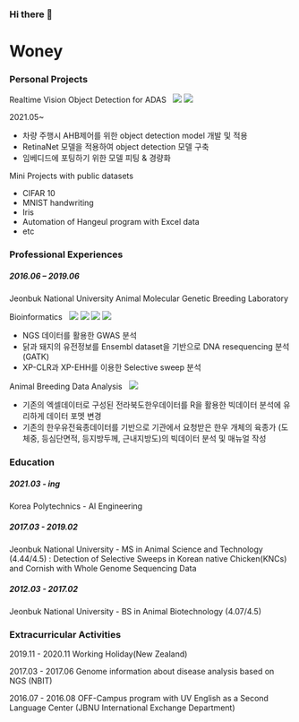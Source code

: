 ### Hi there 👋

<!--
**woneyy/woneyy** is a ✨ _special_ ✨ repository because its `README.md` (this file) appears on your GitHub profile.

Here are some ideas to get you started:

- 🔭 I’m currently working on ...
- 🌱 I’m currently learning ...
- 👯 I’m looking to collaborate on ...
- 🤔 I’m looking for help with ...
- 💬 Ask me about ...
- 📫 How to reach me: ...
- 😄 Pronouns: ...
- ⚡ Fun fact: ...
-->

# Woney
### Personal Projects
Realtime Vision Object Detection for ADAS &nbsp; <img src=https://img.shields.io/badge/python-blue> <img src=https://img.shields.io/badge/jacinto_mmdetection-white>
 
2021.05~
- 차량 주행시 AHB제어를 위한 object detection model 개발 및 적용
- RetinaNet 모델을 적용하여 object detection 모델 구축
- 임베디드에 포팅하기 위한 모델 피팅 & 경량화

Mini Projects with public datasets
- CIFAR 10
- MNIST handwriting
- Iris
- Automation of Hangeul program with Excel data
- etc


### Professional Experiences
##### 2016.06 – 2019.06 
Jeonbuk National University Animal Molecular Genetic Breeding Laboratory

Bioinformatics 
&nbsp; <img src=https://img.shields.io/badge/GATK-yellow> <img src=https://img.shields.io/badge/R-green> <img src=https://img.shields.io/badge/python-blue> <img src=https://img.shields.io/badge/shellscript-grey> 
  
- NGS 데이터를 활용한 GWAS 분석
- 닭과 돼지의 유전정보를 Ensembl dataset을 기반으로 DNA resequencing 분석 (GATK)
- XP-CLR과 XP-EHH를 이용한 Selective sweep 분석

Animal Breeding Data Analysis
&nbsp; <img src=https://img.shields.io/badge/R-green>
- 기존의 엑셀데이터로 구성된 전라북도한우데이터를 R을 활용한 빅데이터 분석에 유리하게 데이터 포멧 변경
- 기존의 한우유전육종데이터를 기반으로 기관에서 요청받은 한우 개체의 육종가 (도체중, 등심단면적, 등지방두께, 근내지방도)의 빅데이터 분석 및 매뉴얼 작성







### Education


##### 2021.03 - ing
Korea Polytechnics - AI Engineering 

##### 2017.03 - 2019.02
Jeonbuk National University - MS in Animal Science and Technology (4.44/4.5) 
 : Detection of Selective Sweeps in Korean native Chicken(KNCs) and Cornish with Whole Genome Sequencing Data

##### 2012.03 - 2017.02
Jeonbuk National University - BS in Animal Biotechnology (4.07/4.5)








### Extracurricular Activities




2019.11 - 2020.11	Working Holiday(New Zealand)

2017.03 - 2017.06	Genome information about disease analysis based on NGS (NBIT)

2016.07 - 2016.08	OFF-Campus program with UV English as a Second Language Center (JBNU International Exchange Department)







